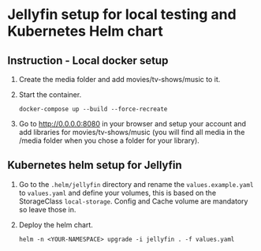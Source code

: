 # Jellyfin setup for local testing and Kubernetes Helm chart

## Instruction - Local docker setup

1. Create the media folder and add movies/tv-shows/music to it.
2. Start the container.

    ```docker-compose up --build --force-recreate```
3. Go to http://0.0.0.0:8080 in your browser and setup your account and add libraries for movies/tv-shows/music (you will find all media in the /media folder when you chose a folder for your library).

## Kubernetes helm setup for Jellyfin


1. Go to the `.helm/jellyfin` directory and rename the `values.example.yaml` to `values.yaml` and define your volumes, this is based on the StorageClass `local-storage`. Config and Cache volume are mandatory so leave those in.

2. Deploy the helm chart.

    ```helm -n <YOUR-NAMESPACE> upgrade -i jellyfin . -f values.yaml```
